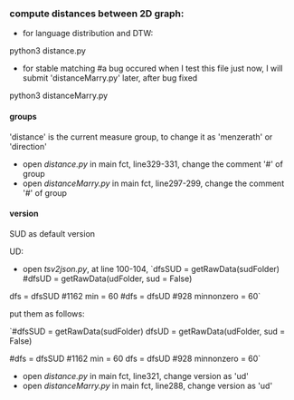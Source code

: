 ### compute distances between 2D graph:


* for language distribution and DTW:

python3 distance.py

* for stable matching 
#a bug occured when I test this file just now, I will submit 'distanceMarry.py' later, after bug fixed

python3 distanceMarry.py

#### groups
'distance' is the current measure group,
to change it as 'menzerath' or 'direction'

* open *distance.py* in main fct, line329-331, change the comment '#' of group 
* open *distanceMarry.py* in main fct, line297-299, change the comment '#' of group 


#### version
SUD as default version

UD:
* open *tsv2json.py*, at line 100-104, 
`dfsSUD = getRawData(sudFolder)
#dfsUD = getRawData(udFolder, sud = False)

dfs = dfsSUD #1162 min = 60 
#dfs = dfsUD #928 minnonzero = 60`

put them as follows:

`#dfsSUD = getRawData(sudFolder)
dfsUD = getRawData(udFolder, sud = False)

#dfs = dfsSUD #1162 min = 60 
dfs = dfsUD #928 minnonzero = 60`

* open *distance.py* in main fct, line321, change version as 'ud'
* open *distanceMarry.py* in main fct, line288, change version as 'ud'

